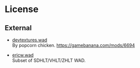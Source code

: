 # License
## External
- [devtextures.wad](./devtextures.wad)  
  By popcorn chicken.
  https://gamebanana.com/mods/6694

- [ericw.wad](./ericw.wad)  
  Subset of SDHLT/VHLT/ZHLT WAD.

